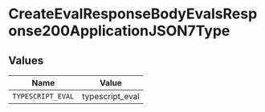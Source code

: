 # CreateEvalResponseBodyEvalsResponse200ApplicationJSON7Type


## Values

| Name              | Value             |
| ----------------- | ----------------- |
| `TYPESCRIPT_EVAL` | typescript_eval   |